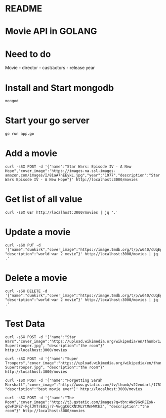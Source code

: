 # README 

# Movie API in GOLANG


# Need to do 
Movie
	- director
	- cast/actors
	- release year

# Install and Start mongodb
```
mongod
```
# Start your go server
``` 
go run app.go 
```


# Add a movie

```
curl -sSX POST -d '{"name":"Star Wars: Episode IV - A New Hope","cover_image":"https://images-na.ssl-images-amazon.com/images/I/81aA7hEEykL.jpg","year":"1977","description":"Star Wars Episode IV - A New Hope"}' http://localhost:3000/movies
```

# Get list of all value

```
curl -sSX GET http://localhost:3000/movies | jq '.'
```

# Update a movie
```
curl -sSX PUT -d '{"name":"dunkirk","cover_image":"https://image.tmdb.org/t/p/w640/cUqEgoP6kj8ykfNjJx3Tl5zHCcN.jpg", "description":"world war 2 movie”}' http://localhost:3000/movies | jq .'

```


# Delete a movie
```
curl -sSX DELETE -d '{"name":"dunkirk","cover_image":"https://image.tmdb.org/t/p/w640/cUqEgoP6kj8ykfNjJx3Tl5zHCcN.jpg", "description":"world war 2 movie”}' http://localhost:3000/movies | jq .'
```



# Test Data

```
curl -sSX POST -d '{"name":"Star Wars","cover_image":"https://upload.wikimedia.org/wikipedia/en/thumb/1/19/Supertrooper.jpg/220px-Supertrooper.jpg", "description":"the room"}' http://localhost:3000/movies

curl -sSX POST -d '{"name":"Super Troopers","cover_image":"https://upload.wikimedia.org/wikipedia/en/thumb/1/19/Supertrooper.jpg/220px-Supertrooper.jpg", "description":"the room"}' http://localhost:3000/movies

curl -sSX POST -d '{"name":"Forgetting Sarah Marshall","cover_image":"http://www.gstatic.com/tv/thumb/v22vodart/175320/p175320_v_v8_ad.jpg", "description":"best movie ever"}' http://localhost:3000/movies

curl -sSX POST -d '{"name":"The Room","cover_image":"http://t3.gstatic.com/images?q=tbn:ANd9GcREEsN-qCwFIPE7-FglJVTrE0ijr7-VwggC6CXNtMLYtMnHWthZ", "description":"the room"}' http://localhost:3000/movies

```






